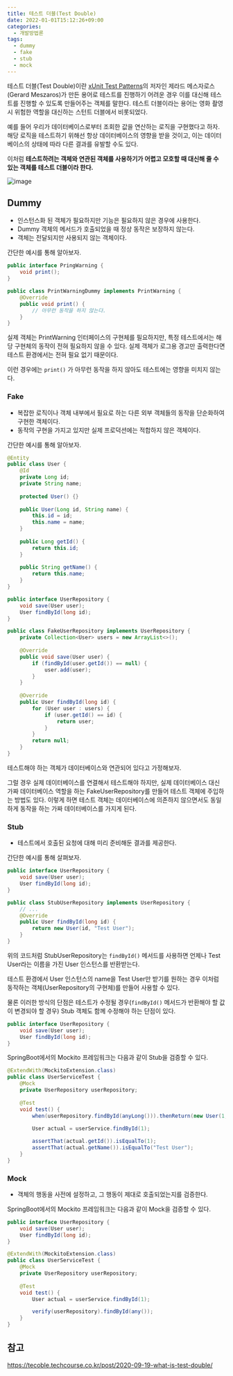 ```yaml
---
title: 테스트 더블(Test Double)
date: 2022-01-01T15:12:26+09:00
categories:
  - 개발방법론
tags: 
  - dummy
  - fake
  - stub
  - mock
---
```


테스트 더블(Test Double)이란 [xUnit Test Patterns](http://www.acornpub.co.kr/book/xunit)의 저자인 제라드 메스자로스(Gerard Meszaros)가 만든 용어로 테스트를 진행하기 어려운 경우 이를 대신해 테스트를 진행할 수 있도록 만들어주는 객체를 말한다. 테스트 더블이라는 용어는 영화 촬영 시 위험한 역할을 대신하는 스턴트 더블에서 비롯되었다.

예를 들어 우리가 데이터베이스로부터 조회한 값을 연산하는 로직을 구현했다고 하자. 해당 로직을 테스트하기 위해선 항상 데이터베이스의 영향을 받을 것이고, 이는 데이터베이스의 상태에 따라 다른 결과를 유발할 수도 있다.

이처럼 **테스트하려는 객체와 연관된 객체를 사용하기가 어렵고 모호할 때 대신해 줄 수 있는 객체를 테스트 더블이라 한다.**

![image](https://github.com/YoungEun-IN/youngeun-in.github.io/assets/46465928/2bbba983-7a2f-4d32-99f4-1bd70f0a3303)

## Dummy

- 인스턴스화 된 객체가 필요하지만 기능은 필요하지 않은 경우에 사용한다.
- Dummy 객체의 메서드가 호출되었을 때 정상 동작은 보장하지 않는다.
- 객체는 전달되지만 사용되지 않는 객체이다.

간단한 예시를 통해 알아보자.

```java
public interface PringWarning {
    void print();
}
```

```java
public class PrintWarningDummy implements PrintWarning {
    @Override
    public void print() {
        // 아무런 동작을 하지 않는다.
    }
}
```

실제 객체는 PrintWarning 인터페이스의 구현체를 필요하지만, 특정 테스트에서는 해당 구현체의 동작이 전혀 필요하지 않을 수 있다. 실제 객체가 로그용 경고만 출력한다면 테스트 환경에서는 전혀 필요 없기 때문이다.

이런 경우에는 `print()` 가 아무런 동작을 하지 않아도 테스트에는 영향을 미치지 않는다.

### Fake

- 복잡한 로직이나 객체 내부에서 필요로 하는 다른 외부 객체들의 동작을 단순화하여 구현한 객체이다.
- 동작의 구현을 가지고 있지만 실제 프로덕션에는 적합하지 않은 객체이다.

간단한 예시를 통해 알아보자.

```java
@Entity
public class User {
    @Id
    private Long id;
    private String name;
    
    protected User() {}
    
    public User(Long id, String name) {
        this.id = id;
        this.name = name;
    }
    
    public Long getId() {
        return this.id;
    }
    
    public String getName() {
        return this.name;
    }
}
```

```java
public interface UserRepository {
    void save(User user);
    User findById(long id);
}
```

```java
public class FakeUserRepository implements UserRepository {
    private Collection<User> users = new ArrayList<>();
    
    @Override
    public void save(User user) {
        if (findById(user.getId()) == null) {
            user.add(user);
        }
    }
    
    @Override
    public User findById(long id) {
        for (User user : users) {
            if (user.getId() == id) {
                return user;
            }
        }
        return null;
    }
}
```

테스트해야 하는 객체가 데이터베이스와 연관되어 있다고 가정해보자.

그럴 경우 실제 데이터베이스를 연결해서 테스트해야 하지만, 실제 데이터베이스 대신 가짜 데이터베이스 역할을 하는 FakeUserRepository를 만들어 테스트 객체에 주입하는 방법도 있다. 이렇게 하면 테스트 객체는 데이터베이스에 의존하지 않으면서도 동일하게 동작을 하는 가짜 데이터베이스를 가지게 된다.

### Stub

- 테스트에서 호출된 요청에 대해 미리 준비해둔 결과를 제공한다.

간단한 예시를 통해 살펴보자.

```java
public interface UserRepository {
    void save(User user);
    User findById(long id);
}
```

```java
public class StubUserRepository implements UserRepository {
    // ...
    @Override
    public User findById(long id) {
        return new User(id, "Test User");
    }
}
```

위의 코드처럼 StubUserRepository는 `findById()` 메서드를 사용하면 언제나 Test User라는 이름을 가진 User 인스턴스를 반환받는다.

테스트 환경에서 User 인스턴스의 name을 Test User만 받기를 원하는 경우 이처럼 동작하는 객체(UserRepository의 구현체)를 만들어 사용할 수 있다.

물론 이러한 방식의 단점은 테스트가 수정될 경우(`findById()` 메서드가 반환해야 할 값이 변경되야 할 경우) Stub 객체도 함께 수정해야 하는 단점이 있다.

```java
public interface UserRepository {
    void save(User user);
    User findById(long id);
}
```

SpringBoot에서의 Mockito 프레임워크는 다음과 같이 Stub을 검증할 수 있다.

```java
@ExtendWith(MockitoExtension.class)
public class UserServiceTest {
    @Mock
    private UserRepository userRepository;
    
    @Test
    void test() {
        when(userRepository.findById(anyLong())).thenReturn(new User(1, "Test User"));
        
        User actual = userService.findById(1);

        assertThat(actual.getId()).isEqualTo(1);
        assertThat(actual.getName()).isEqualTo("Test User");
    }
}
```

### Mock

- 객체의 행동을 사전에 설정하고, 그 행동이 제대로 호출되었는지를 검증한다.

SpringBoot에서의 Mockito 프레임워크는 다음과 같이 Mock을 검증할 수 있다.

```java
public interface UserRepository {
    void save(User user);
    User findById(long id);
}
```

```java
@ExtendWith(MockitoExtension.class)
public class UserServiceTest {
    @Mock
    private UserRepository userRepository;
    
    @Test
    void test() {
        User actual = userService.findById(1);

        verify(userRepository).findById(any());
    }
}
```

## 참고

https://tecoble.techcourse.co.kr/post/2020-09-19-what-is-test-double/
